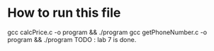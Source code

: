# How to run this file
gcc calcPrice.c -o program && ./program
gcc getPhoneNumber.c -o program && ./program
TODO : lab 7 is done. 